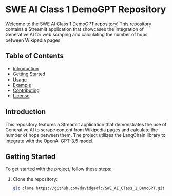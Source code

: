 # SWE AI Class 1 DemoGPT Repository

Welcome to the SWE AI Class 1 DemoGPT repository! This repository contains a Streamlit application that showcases the integration of Generative AI for web scraping and calculating the number of hops between 
Wikipedia pages.

## Table of Contents

- [Introduction](#introduction)
- [Getting Started](#getting-started)
- [Usage](#usage)
- [Example](#example)
- [Contributing](#contributing)
- [License](#license)

## Introduction

This repository features a Streamlit application that demonstrates the use of Generative AI to scrape content from Wikipedia pages and calculate the number of hops between them. The project utilizes the 
LangChain library to integrate with the OpenAI GPT-3.5 model.

## Getting Started

To get started with the project, follow these steps:

1. Clone the repository:
   ```bash
   git clone https://github.com/davidgaofc/SWE_AI_Class_1_DemoGPT.git
